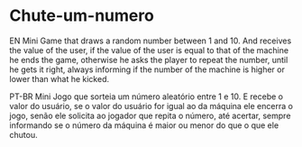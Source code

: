 # Chute-um-numero
EN
Mini Game that draws a random number between 1 and 10. And receives the value of the user, if the value of the user is equal to that of the machine he ends the game, otherwise he asks the player to repeat the number, until he gets it right, always informing if the number of the machine is higher or lower than what he kicked.

PT-BR
Mini Jogo que sorteia um número aleatório entre 1 e 10.
E recebe o valor do usuário, se o valor do usuário for igual ao da máquina ele encerra o jogo, senão ele solicita ao jogador que repita o número, até acertar, sempre informando se o número da máquina é maior ou menor do que o que ele chutou. 
